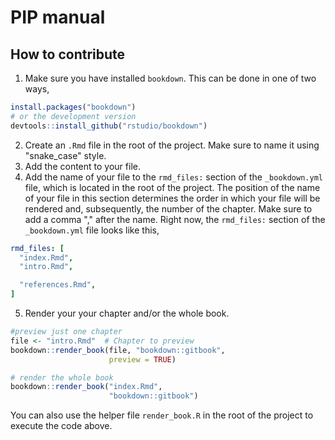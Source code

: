 # PIP manual


## How to contribute

1. Make sure you have installed `bookdown`. This can be done in one of two ways, 
```r
install.packages("bookdown")
# or the development version
devtools::install_github("rstudio/bookdown")
```
2. Create an `.Rmd` file in the root of the project. Make sure to name it using "snake_case" style. 
3. Add the content to your file.
4. Add the name of your file to the `rmd_files:` section of the `_bookdown.yml` file, which is located in the root of the project. The position of the name of your file in this section determines the order in which your file will be rendered and, subsequently, the number of the chapter. Make sure to add a comma "," after the name. Right now, the `rmd_files:` section  of the `_bookdown.yml` file looks like this, 
``` yml
rmd_files: [
  "index.Rmd",
  "intro.Rmd",

  "references.Rmd",
]

```
5. Render your your chapter and/or the whole book. 
```r
#preview just one chapter
file <- "intro.Rmd"  # Chapter to preview
bookdown::render_book(file, "bookdown::gitbook",
                      preview = TRUE)

# render the whole book
bookdown::render_book("index.Rmd", 
                      "bookdown::gitbook")

```
You can also use the helper file `render_book.R` in the root of the project to execute the code above.

